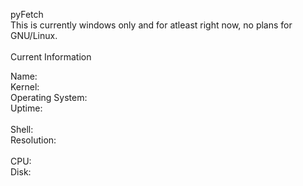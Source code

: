 pyFetch<br />
This is currently windows only and for atleast right now, no plans for GNU/Linux.<br />
<br />
Current Information

Name:<br />
Kernel:<br />
Operating System:<br />
Uptime:<br />
<br/>
Shell:<br />
Resolution:<br />
<br />
CPU:<br />
Disk:<br />
